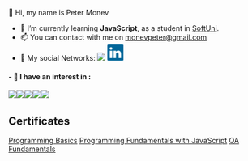 

👋 Hi, my name is Peter Monev

- 🌱 I’m currently learning **JavaScript**, as a student in [SoftUni](https://softuni.bg/users/profile/show?username=PeteM).
- 📫 You can contact with me on monevpeter@gmail.com
- :speech_balloon: My social Networks:  [<img src="https://github.com/PeterMonev/PeterMonevInfo/blob/main/img/facebook-logo-2428.png">](https://www.facebook.com/peter.monev)  [<img src="https://github.com/PeterMonev/PeterMonev/blob/main/img/linkedin-logo-2430.png">](https://www.linkedin.com/in/peter-monev-22582b248/)

#### - 👀 I have an interest in :
<img src="https://github.com/PeterMonev/PeterMonevInfo/blob/main/img/javascript.png"><img src="https://github.com/PeterMonev/PeterMonevInfo/blob/main/img/html%20(1).png"><img src="https://github.com/PeterMonev/PeterMonevInfo/blob/main/img/css.png"><img src="https://github.com/PeterMonev/PeterMonevInfo/blob/main/img/jira.png"><img src="https://github.com/PeterMonev/PeterMonevInfo/blob/main/img/983927.png">


## Certificates

[Programming Basics](https://softuni.bg/Certificates/Details/125483/0368bceb)
[Programming Fundamentals with JavaScript](https://softuni.bg/certificates/details/139238/a15e82d0)
[QA Fundamentals](https://softuni.bg/certificates/details/133013/505f6769) 

##

 
